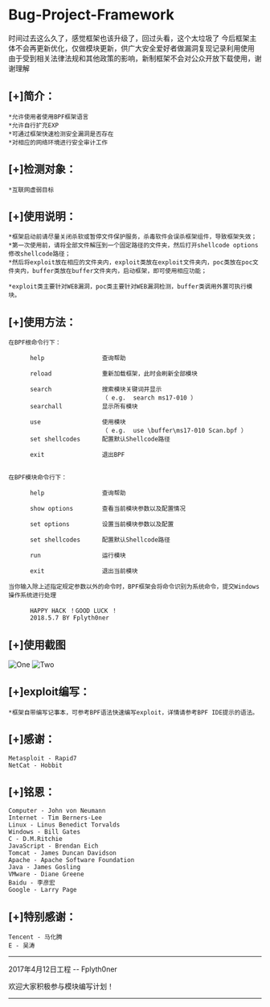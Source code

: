 Bug-Project-Framework
======================

时间过去这么久了，感觉框架也该升级了，回过头看，这个太垃圾了
今后框架主体不会再更新优化，仅做模块更新，供广大安全爱好者做漏洞复现记录利用使用
由于受到相关法律法规和其他政策的影响，新制框架不会对公众开放下载使用，谢谢理解

[+]简介：
---------
	*允许使用者使用BPF框架语言
	*允许自行扩充EXP
	*可通过框架快速检测安全漏洞是否存在
	*对相应的网络环境进行安全审计工作


[+]检测对象：
---------------
	*互联网虚弱目标


[+]使用说明：
---------------
	*框架启动前请尽量关闭杀软或暂停文件保护服务，杀毒软件会误杀框架组件，导致框架失效；
	*第一次使用前，请将全部文件解压到一个固定路径的文件夹，然后打开shellcode options修改shellcode路径；
	*然后将exploit放在相应的文件夹内，exploit类放在exploit文件夹内，poc类放在poc文件夹内，buffer类放在buffer文件夹内，启动框架，即可使用相应功能；

	*exploit类主要针对WEB漏洞，poc类主要针对WEB漏洞检测，buffer类调用外置可执行模块。

[+]使用方法：
------------------

    在BPF根命令行下：

          help                查询帮助

          reload              重新加载框架，此时会刷新全部模块

          search              搜索模块关键词并显示
                              （ e.g.  search ms17-010 ）
          searchall           显示所有模块

          use                 使用模块
                              （ e.g.  use \buffer\ms17-010 Scan.bpf ）
          set shellcodes      配置默认Shellcode路径

          exit                退出BPF


    在BPF模块命令行下：

          help                查询帮助

          show options        查看当前模块参数以及配置情况

          set options         设置当前模块参数以及配置

          set shellcodes      配置默认Shellcode路径

          run                 运行模块

          exit                退出当前模块

    当你输入除上述指定规定参数以外的命令时，BPF框架会将命令识别为系统命令，提交Windows操作系统进行处理

          HAPPY HACK ！GOOD LUCK ！
          2018.5.7 BY Fplyth0ner

[+]使用截图
-------------
![One](https://github.com/Fplyth0ner-Combie/Bug-Project-Framework/blob/master/images/1.jpg)
![Two](https://github.com/Fplyth0ner-Combie/Bug-Project-Framework/blob/master/images/2.jpg)

[+]exploit编写：
----------------
	*框架自带编写记事本，可参考BPF语法快速编写exploit，详情请参考BPF IDE提示的语法。


[+]感谢：
---------------
	Metasploit - Rapid7
	NetCat - Hobbit

[+]铭恩：
-----------
	Computer - John von Neumann
	Internet - Tim Berners-Lee
	Linux - Linus Benedict Torvalds
	Windows - Bill Gates
	C - D.M.Ritchie
	JavaScript - Brendan Eich
	Tomcat - James Duncan Davidson
	Apache - Apache Software Foundation
	Java - James Gosling
	VMware - Diane Greene
	Baidu - 李彦宏
	Google - Larry Page


[+]特别感谢：
-------------
	Tencent - 马化腾
	E - 吴涛

---------------------------------
2017年4月12日工程  -- Fplyth0ner

欢迎大家积极参与模块编写计划！

---------------------------------
